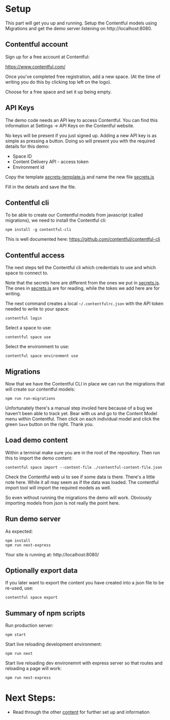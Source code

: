 # Setup

This part will get you up and running. Setup the Contentful models using
Migrations and get the demo server listening on http://localhost:8080.

## Contentful account

Sign up for a free account at Contentful:

https://www.contentful.com/

Once you've completed free registration, add a new space. (At the time of
writing you do this by clicking top left on the logo).

Choose for a free space and set it up being empty.


## API Keys

The demo code needs an API key to access Contentful. You can find this
information at Settings -> API Keys on the Contentful website.

No keys will be present if you just signed up. Adding a new API key is as simple
as pressing a button. Doing so will present you with the required details for
this demo:

- Space ID
- Content Delivery API - access token
- Environment id

Copy the template [secrets-template.js](/src/contentful/secrets-template.js) and
name the new file [secrets.js](/src/contentful/secrets.js)

Fill in the details and save the file.


## Contentful cli

To be able to create our Contentful models from javascript (called migrations),
we need to install the Contentful cli:

```
npm install -g contentful-cli
```

This is well documented here: https://github.com/contentful/contentful-cli


## Contentful access

The next steps tell the Contentful cli which credentials to use and which
space to connect to.

Note that the secrets here are different from the ones we put in
[secrets.js](/src/contentful/secrets.js). The ones in
[secrets.js](/src/contentful/secrets.js) are for reading, while the tokes we add
here are for writing.

The next command creates a local `~/.contentfulrc.json` with the API token
needed to write to your space:
```
contentful login
```

Select a space to use:
```
contentful space use
```

Select the environment to use:
```
contentful space environment use
```

## Migrations

Now that we have the Contentful CLI in place we can run the migrations that will
create our contentful models:
```
npm run run-migrations
```

Unfortunately there's a manual step involed here because of a bug we haven't
been able to track yet. Bear with us and go to the Content Model menu within
Contentful. Then click on each individual model and click the green `Save`
button on the right. Thank you.


## Load demo content

Within a terminal make sure you are in the root of the repository. Then run this to
import the demo content:

```
contentful space import --content-file ./contentful-content-file.json
```

Check the Contentful web ui to see if some data is there. There's a little
note here. While it all may seem as if the data was loaded. The contentful
import tool will import the required models as well. 

So even without running the migrations the demo will work. Obviously importing
models from json is not really the point here.


## Run demo server

As expected:

```
npm install
npm run next-express
```

Your site is running at: http://localhost:8080/


## Optionally export data

If you later want to export the content you have created into a json file to be re-used, use:

```
contentful space export
```

## Summary of npm scripts

Run production server:
```
npm start
```

Start live reloading development environment:
```
npm run next
```

Start live reloading dev environemnt with express server so that routes and
reloading a page will work:
```
npm run next-express
```

# Next Steps:

- Read through the other [content](/README.md) for further set up and information

